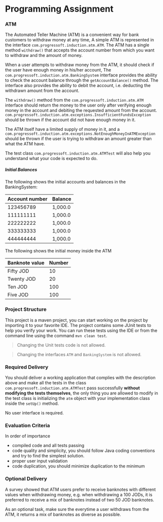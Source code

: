 # Programming Assignment

### ATM
The Automated Teller Machine (ATM) is a convenient way for bank customers to withdraw money at any time, A simple ATM is 
represented in the interface `com.progressoft.induction.atm.ATM`. The ATM has a single method `withdraw()` that accepts 
the account number from which you want to withdraw and the amount of money.

When a user attempts to withdraw money from the ATM, it should check if the user have enough money in his/her account, 
The `com.progressoft.induction.atm.BankingSystem` interface provides the ability to check the account balance through 
the `getAccountBalance()` method. The interface also provides the ability to debit the account, i.e. deducting the 
withdrawn amount from the account.

The `withdraw()` method from the `com.progressoft.induction.atm.ATM` interface should return the money to the user only 
after verifying enough money in the account and debiting the requested amount from the account. 
`com.progressoft.induction.atm.exceptions.InsufficientFundsException` should be thrown if the account did not have 
enough  money in it.
 
The ATM itself have a limited supply of money in it, and a 
`com.progressoft.induction.atm.exceptions.NotEnoughMoneyInATMException` should be thrown if the user is trying to 
withdraw an amount greater than what the ATM have.

The test class `com.progressoft.induction.atm.ATMTest` will also help you understand what your code is expected to do.

##### Initial Balances
The following shows the initial accounts and balances in the BankingSystem:

| Account number | Balance |
|----------------|---------|
| 123456789      | 1,000.0 |
| 111111111      | 1,000.0 |
| 222222222      | 1,000.0 |
| 333333333      | 1,000.0 |
| 444444444      | 1,000.0 | 


The following shows the initial money inside the ATM

| Banknote value | Number |
|----------------|--------|
| Fifty JOD      | 10     |
| Twenty JOD     | 20     |
| Ten JOD        | 100    |
| Five JOD       | 100    |


### Project Structure
This project is a maven project, you can start working on the project by importing it to your favorite IDE. The project 
contains some JUnit tests to help you verify your work. You can run these tests using the IDE or from the command line 
using the command `mvn clean test`.

 > Changing the Unit tests code is not allowed.

 > Changing the interfaces `ATM` and `BankingSystem` is not allowed.

### Required Delivery
You should deliver a working application that complies with the description above and make all the tests in the class 
`com.progressoft.induction.atm.ATMTest` pass successfully **without modifying the tests themselves**, the only 
thing you are allowed to modify in the test class is initializing the `atm` object with your implementation class inside 
the `setUp()` method. 

No user interface is required. 


### Evaluation Criteria
In order of importance 

* compiled code and all tests passing
* code quality and simplicity, you should follow Java coding conventions and try to find the simplest solution.
* proper user input validation
* code duplication, you should minimize duplication to the minimum


### Optional Delivery
A survey showed that ATM users prefer to receive banknotes with different values when withdrawing money, e.g. when 
withdrawing a 100 JODs, it is preferred to receive a mix of banknotes instead of two 50 JOD banknotes.

As an optional task, make sure the everytime a user withdraws from the ATM, it returns a mix of banknotes as diverse as 
possible.